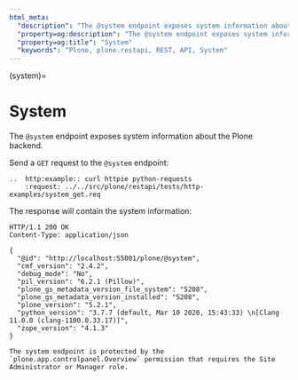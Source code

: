 ```yaml
---
html_meta:
  "description": "The @system endpoint exposes system information about the Plone backend."
  "property=og:description": "The @system endpoint exposes system information about the Plone backend."
  "property=og:title": "System"
  "keywords": "Plone, plone.restapi, REST, API, System"
---
```


(system)=

# System

The `@system` endpoint exposes system information about the Plone backend.

Send a `GET` request to the `@system` endpoint:

```{eval-rst}
..  http:example:: curl httpie python-requests
    :request: ../../src/plone/restapi/tests/http-examples/system_get.req
```

The response will contain the system information:

```http
HTTP/1.1 200 OK
Content-Type: application/json

{
  "@id": "http://localhost:55001/plone/@system",
  "cmf_version": "2.4.2",
  "debug_mode": "No",
  "pil_version": "6.2.1 (Pillow)",
  "plone_gs_metadata_version_file_system": "5208",
  "plone_gs_metadata_version_installed": "5208",
  "plone_version": "5.2.1",
  "python_version": "3.7.7 (default, Mar 10 2020, 15:43:33) \n[Clang 11.0.0 (clang-1100.0.33.17)]",
  "zope_version": "4.1.3"
}
```

```{note}
The system endpoint is protected by the `plone.app.controlpanel.Overview` permission that requires the Site Administrator or Manager role.
```
